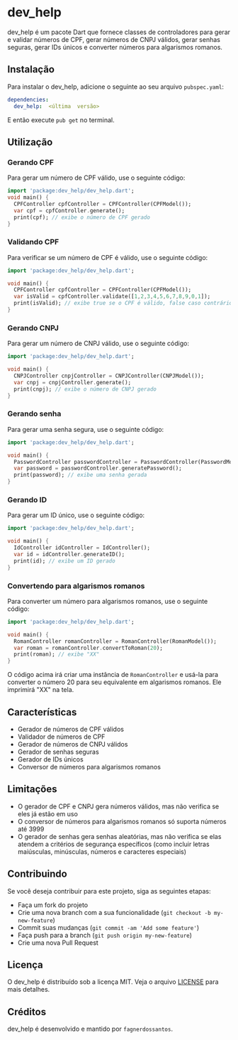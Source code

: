 # dev_help

dev_help é um pacote Dart que fornece classes de controladores para gerar e validar números de CPF, gerar números de CNPJ válidos, gerar senhas seguras, gerar IDs únicos e converter números para algarismos romanos.

## Instalação

Para instalar o dev_help, adicione o seguinte ao seu arquivo `pubspec.yaml`:
``` yaml
dependencies:
  dev_help:  <última  versão>
```
E então execute `pub get` no terminal.

## Utilização

### Gerando CPF

Para gerar um número de CPF válido, use o seguinte código:

``` dart
import 'package:dev_help/dev_help.dart';
void main() {
  CPFController cpfController = CPFController(CPFModel());
  var cpf = cpfController.generate();
  print(cpf); // exibe o número de CPF gerado
}
```

### Validando CPF

Para verificar se um número de CPF é válido, use o seguinte código:

``` dart
import 'package:dev_help/dev_help.dart';

void main() {
  CPFController cpfController = CPFController(CPFModel());
  var isValid = cpfController.validate([1,2,3,4,5,6,7,8,9,0,1]);
  print(isValid); // exibe true se o CPF é válido, false caso contrário
}
```

### Gerando CNPJ

Para gerar um número de CNPJ válido, use o seguinte código:

```dart
import 'package:dev_help/dev_help.dart';

void main() {
  CNPJController cnpjController = CNPJController(CNPJModel());
  var cnpj = cnpjController.generate();
  print(cnpj); // exibe o número de CNPJ gerado
}
```

### Gerando senha

Para gerar uma senha segura, use o seguinte código:

``` dart 
import 'package:dev_help/dev_help.dart';

void main() {
  PasswordController passwordController = PasswordController(PasswordModel());
  var password = passwordController.generatePassword();
  print(password); // exibe uma senha gerada
}
```

### Gerando ID

Para gerar um ID único, use o seguinte código:

``` dart
import 'package:dev_help/dev_help.dart';

void main() {
  IdController idController = IdController();
  var id = idController.generateID();
  print(id); // exibe um ID gerado
}
```

### Convertendo para algarismos romanos

Para converter um número para algarismos romanos, use o seguinte código:

``` dart
import 'package:dev_help/dev_help.dart';

void main() {
  RomanController romanController = RomanController(RomanModel());
  var roman = romanController.convertToRoman(20);
  print(roman); // exibe "XX"
}
```

O código acima irá criar uma instância de `RomanController` e usá-la para converter o número 20 para seu equivalente em algarismos romanos. Ele imprimirá "XX" na tela.


## Características

-   Gerador de números de CPF válidos
-   Validador de números de CPF
-   Gerador de números de CNPJ válidos
-   Gerador de senhas seguras
-   Gerador de IDs únicos
-   Conversor de números para algarismos romanos

## Limitações

-   O gerador de CPF e CNPJ gera números válidos, mas não verifica se eles já estão em uso
-   O conversor de números para algarismos romanos só suporta números até 3999
-   O gerador de senhas gera senhas aleatórias, mas não verifica se elas atendem a critérios de segurança específicos (como incluir letras maiúsculas, minúsculas, números e caracteres especiais)


## Contribuindo

Se você deseja contribuir para este projeto, siga as seguintes etapas:

-   Faça um fork do projeto
-   Crie uma nova branch com a sua funcionalidade (`git checkout -b my-new-feature`)
-   Commit suas mudanças (`git commit -am 'Add some feature'`)
-   Faça push para a branch (`git push origin my-new-feature`)
-   Crie uma nova Pull Request

## Licença

O dev_help é distribuído sob a licença MIT. Veja o arquivo [LICENSE](https://github.com/seu-usuario/dev_help/blob/master/LICENSE) para mais detalhes.

## Créditos

dev_help é desenvolvido e mantido por `fagnerdossantos`.